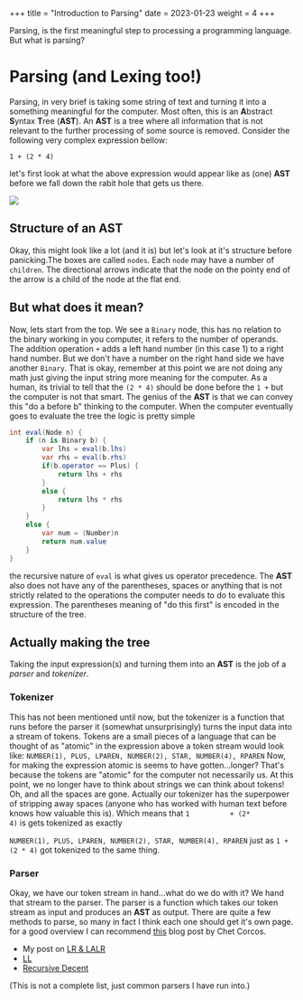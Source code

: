 +++
title = "Introduction to Parsing"
date = 2023-01-23
weight = 4
+++

Parsing, is the first meaningful step to processing a programming language. But what is parsing?

# Parsing (and Lexing too!)
Parsing, in very brief is taking some string of text and turning it into a something meaningful for the computer.
Most often, this is an **A**bstract **S**yntax **T**ree (**AST**). An **AST** is a tree where all information that is
not relevant to the further processing of some source is removed. Consider the following very complex
expression bellow:
```
1 + (2 * 4)
```
let's first look at what the above expression would appear like as (one) **AST** before we fall down the rabit hole that
gets us there.

[![](https://mermaid.ink/img/pako:eNpVkDEPgjAQhf8KuVEhsQgoDA6GVRfdWoYKBZrQ1tQSQwj_3Vp06E33vnv3krsZatUwKKAd1LvuqTbBvSQysIXwmUuqpyqIolMQ4-soHkxX6zB2cI_RTyOnE0xgS8Bj6T9mhamDmZ-WOXjAsWc64o2nc38pdxDtcFJBCIJpQXljL5m_YwKmZ4IRKGw78K43BIhcrJGORt0mWUNh9MhCGJ8NNazktNNUQNHS4WUpa7hR-rL-play5R0sH4fdVjo?type=png)](https://mermaid.live/edit#pako:eNpVkDEPgjAQhf8KuVEhsQgoDA6GVRfdWoYKBZrQ1tQSQwj_3Vp06E33vnv3krsZatUwKKAd1LvuqTbBvSQysIXwmUuqpyqIolMQ4-soHkxX6zB2cI_RTyOnE0xgS8Bj6T9mhamDmZ-WOXjAsWc64o2nc38pdxDtcFJBCIJpQXljL5m_YwKmZ4IRKGw78K43BIhcrJGORt0mWUNh9MhCGJ8NNazktNNUQNHS4WUpa7hR-rL-play5R0sH4fdVjo)

## Structure of an AST
Okay, this might look like a lot (and it is) but let's look at it's structure before panicking.The boxes are called `nodes`. Each `node` may have a number of `children`. The directional arrows indicate that
the node on the pointy end of the arrow is a child of the node at the flat end.

## But what does it mean?
Now, lets start from the top. We see a `Binary` node, this has no relation to the binary working in you computer, it refers 
to the number of operands. The addition operation `+` adds a left hand number (in this case 1) to a right hand number.
But we don't have a number on the right hand side we have another `Binary`. That is okay, remember at this point 
we are not doing any math just giving the input string more meaning for the computer. As a human, 
its trivial to tell that the `(2 * 4)` should be done before the `1 +` but the computer is not that smart.
The genius of the **AST** is that we can convey this "do a before b" thinking to the computer.
When the computer eventually goes to evaluate the tree the logic is pretty simple

```cs
int eval(Node n) {
    if (n is Binary b) {
        var lhs = eval(b.lhs)
        var rhs = eval(b.rhs)
        if(b.operator == Plus) {
            return lhs + rhs
        }
        else {
            return lhs * rhs
        }
    }
    else {
        var num = (Number)n
        return num.value
    }
}
```
the recursive nature of `eval` is what gives us operator precedence. 
The **AST** also does not have any of the parentheses, spaces or anything that is not strictly related to the operations
the computer needs to do to evaluate this expression. The parentheses meaning of "do this first" is encoded in the 
structure of the tree.

## Actually making the tree
Taking the input expression(s) and turning them into an **AST** is the job of a _parser_ and _tokenizer_.

### Tokenizer
This has not been mentioned until now, but the tokenizer is a function that runs before the parser it (somewhat unsurprisingly)
turns the input data into a stream of tokens. Tokens are a small pieces of a language that can be thought of as "atomic"
in the expression above a token stream would look like:
`NUMBER(1), PLUS, LPAREN, NUMBER(2), STAR, NUMBER(4), RPAREN`
Now, for making the expression atomic is seems to have gotten...longer? That's because the tokens are "atomic" for the computer
not necessarily us. At this point, we no longer have to think about strings we can think about tokens! Oh, and all the spaces are gone.
Actually our tokenizer has the superpower of stripping away spaces (anyone who has worked with human text before knows how valuable this is).
Which means that `1          + (2*          4)` is gets tokenized as exactly 

`NUMBER(1), PLUS, LPAREN, NUMBER(2), STAR, NUMBER(4), RPAREN` just as `1 + (2 * 4)` got tokenized to the same thing.

### Parser
Okay, we have our token stream in hand...what do we do with it? We hand that stream to the parser. The parser is a function
which takes our token stream as input and produces an **AST** as output. There are quite a few methods to parse, so many in fact
I think each one should get it's own page. for a good overview I can recommend [this](https://medium.com/@chetcorcos/introduction-to-parsers-644d1b5d7f3d) 
blog post by Chet Corcos.

- My post on [LR & LALR](@/lalr-generator.md)
- [LL](https://en.wikipedia.org/wiki/LL_parser)
- [Recursive Decent](https://www.booleanworld.com/building-recursive-descent-parsers-definitive-guide/)

(This is not a complete list, just common parsers I have run into.)